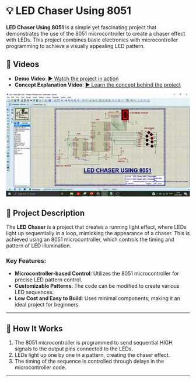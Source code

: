# 💡 LED Chaser Using 8051  

**LED Chaser Using 8051** is a simple yet fascinating project that demonstrates the use of the 8051 microcontroller to create a chaser effect with LEDs. This project combines basic electronics with microcontroller programming to achieve a visually appealing LED pattern.  

## 🎥 Videos  

- **Demo Video**: [▶️ Watch the project in action](https://youtu.be/iF4nVP354X0)  
- **Concept Explanation Video**: [▶️ Learn the concept behind the project](https://youtu.be/Wh3meVNk_aI)  

[![LED Chaser Simulation](led.gif)](https://youtu.be/iF4nVP354X0)

## 📝 Project Description  

The **LED Chaser** is a project that creates a running light effect, where LEDs light up sequentially in a loop, mimicking the appearance of a chaser. This is achieved using an 8051 microcontroller, which controls the timing and pattern of LED illumination.  

### Key Features:  
- **Microcontroller-based Control**: Utilizes the 8051 microcontroller for precise LED pattern control.  
- **Customizable Patterns**: The code can be modified to create various LED sequences.  
- **Low Cost and Easy to Build**: Uses minimal components, making it an ideal project for beginners.  


---

## 🚀 How It Works  

1. The 8051 microcontroller is programmed to send sequential HIGH signals to the output pins connected to the LEDs.  
2. LEDs light up one by one in a pattern, creating the chaser effect.  
3. The timing of the sequence is controlled through delays in the microcontroller code.  

---
